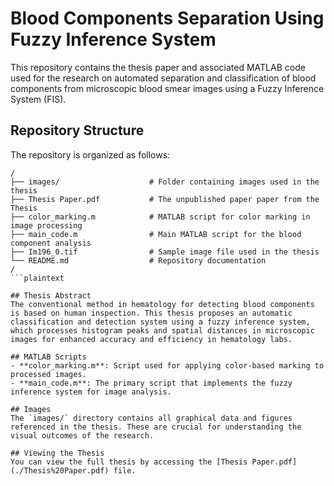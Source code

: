 # Blood Components Separation Using Fuzzy Inference System

This repository contains the thesis paper and associated MATLAB code used for the research on automated separation and classification of blood components from microscopic blood smear images using a Fuzzy Inference System (FIS).

## Repository Structure

The repository is organized as follows:
```plaintext
/
├── images/                    # Folder containing images used in the thesis
├── Thesis Paper.pdf           # The unpublished paper paper from the Thesis
├── color_marking.m            # MATLAB script for color marking in image processing
├── main_code.m                # Main MATLAB script for the blood component analysis
├── Im196_0.tif                # Sample image file used in the thesis
└── README.md                  # Repository documentation
/
```plaintext

## Thesis Abstract
The conventional method in hematology for detecting blood components is based on human inspection. This thesis proposes an automatic classification and detection system using a fuzzy inference system, which processes histogram peaks and spatial distances in microscopic images for enhanced accuracy and efficiency in hematology labs.

## MATLAB Scripts
- **color_marking.m**: Script used for applying color-based marking to processed images.
- **main_code.m**: The primary script that implements the fuzzy inference system for image analysis.

## Images
The `images/` directory contains all graphical data and figures referenced in the thesis. These are crucial for understanding the visual outcomes of the research.

## Viewing the Thesis
You can view the full thesis by accessing the [Thesis Paper.pdf](./Thesis%20Paper.pdf) file.
